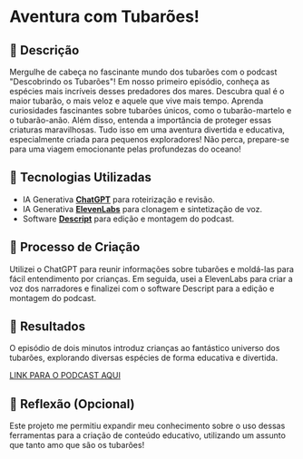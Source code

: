 # Aventura com Tubarões!

## 📒 Descrição
Mergulhe de cabeça no fascinante mundo dos tubarões com o podcast "Descobrindo os Tubarões"! Em nosso primeiro episódio, conheça as espécies mais incríveis desses predadores dos mares. Descubra qual é o maior tubarão, o mais veloz e aquele que vive mais tempo. Aprenda curiosidades fascinantes sobre tubarões únicos, como o tubarão-martelo e o tubarão-anão. Além disso, entenda a importância de proteger essas criaturas maravilhosas. Tudo isso em uma aventura divertida e educativa, especialmente criada para pequenos exploradores! Não perca, prepare-se para uma viagem emocionante pelas profundezas do oceano!

## 🤖 Tecnologias Utilizadas
- IA Generativa **[ChatGPT](https://chat.openai.com)** para roteirização e revisão.
- IA Generativa **[ElevenLabs](https://www.elevenlabs.io)** para clonagem e sintetização de voz.
- Software **[Descript](https://www.descript.com)** para edição e montagem do podcast.

## 🧐 Processo de Criação
Utilizei o ChatGPT para reunir informações sobre tubarões e moldá-las para fácil entendimento por crianças. Em seguida, usei a ElevenLabs para criar a voz dos narradores e finalizei com o software Descript para a edição e montagem do podcast.

## 🚀 Resultados
O episódio de dois minutos introduz crianças ao fantástico universo dos tubarões, explorando diversas espécies de forma educativa e divertida.

[LINK PARA O PODCAST AQUI](https://drive.google.com/file/d/1E5s6oo9rIsF9TZWZec42BYdE8w4WiMvS/view?usp=sharing)

## 💭 Reflexão (Opcional)
Este projeto me permitiu expandir meu conhecimento sobre o uso dessas ferramentas para a criação de conteúdo educativo, utilizando um assunto que tanto amo que são os tubarões!
